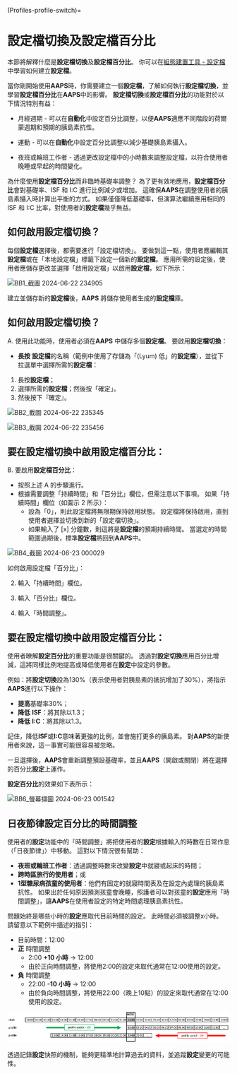 (Profiles-profile-switch)=

# 設定檔切換及設定檔百分比

本節將解釋什麼是**設定檔切換**及**設定檔百分比**。 你可以在[組態建置工具 - 設定檔](Config-Builder-profile)中學習如何建立**設定檔**。

當你剛開始使用**AAPS**時，你需要建立一個**設定檔**，了解如何執行**設定檔切換**，並學習**設定檔百分比**在**AAPS**中的影響。 **設定檔切換**或**設定檔百分比**的功能對於以下情況特別有益：

- 月經週期 - 可以在**自動化**中設定百分比調整，以便**AAPS**適應不同階段的荷爾蒙週期和預期的胰島素抗性。

- 運動 - 可以在**自動化**中設定百分比調整以減少基礎胰島素攝入。

- 夜班或輪班工作者 - 透過更改設定檔中的小時數來調整設定檔，以符合使用者晚睡或早起的時間變化。

為什麼使用**設定檔百分比**而非臨時基礎率調整？ 為了更有效地應用，**設定檔百分比**會對基礎率、ISF 和 I:C 進行比例減少或增加。 這確保**AAPS**在調整使用者的胰島素攝入時計算出平衡的方式。 如果僅僅降低基礎率，但演算法繼續應用相同的 ISF 和 I:C 比率，對使用者的**設定檔**幾乎無益。

## 如何啟用設定檔切換？

每個**設定檔**選擇後，都需要進行「設定檔切換」。 要做到這一點，使用者應編輯其**設定檔**或在「本地設定檔」標籤下設定一個新的**設定檔**。 應用所需的設定後，使用者應儲存更改並選擇「啟用設定檔」以啟用**設定檔**，如下所示：

![BB1_截圖 2024-06-22 234905](https://github.com/openaps/AndroidAPSdocs/assets/137224335/ecf5cc03-1e72-4521-92de-532fb3f0b287)

建立並儲存新的**設定檔**後，**AAPS** 將儲存使用者生成的**設定檔**庫。

## 如何啟用設定檔切換？

A. 使用此功能時，使用者必須在**AAPS** 中儲存多個**設定檔**。 要啟用**設定檔切換**：

- **長按** **設定檔**的名稱（範例中使用了存儲為「(Lyum) 低」的**設定檔**），並從下拉選單中選擇所需的**設定檔**：

1. 長按**設定檔**；
2. 選擇所需的**設定檔**；然後按「確定」。
3. 然後按下『確定』。

![BB2_截圖 2024-06-22 235345](https://github.com/openaps/AndroidAPSdocs/assets/137224335/ddf74092-fd33-4ac2-9aff-636eca676d33)

![BB3_截圖 2024-06-22 235456](https://github.com/openaps/AndroidAPSdocs/assets/137224335/3e973822-f51e-4af0-b64c-5f4873fd6800)

## 要在設定檔切換中啟用設定檔百分比：

B. 要啟用**設定檔百分比**：

- 按照上述 A 的步驟進行。
- 根據需要調整「持續時間」和「百分比」欄位，但需注意以下事項。 如果「持續時間」欄位（如圖示 2 所示）： 
    - 設為「0」，則此設定檔將無限期保持啟用狀態。 設定檔將保持啟用，直到使用者選擇並切換到新的「設定檔切換」。
    - 如果輸入了 [x] 分鐘數，則這將是**設定檔**的預期持續時間。 當選定的時間範圍過期後，標準**設定檔**將回到**AAPS**中。

![BB4_截圖 2024-06-23 000029](https://github.com/openaps/AndroidAPSdocs/assets/137224335/2db86111-1a48-4f98-b501-53d6eb692595)

如何啟用設定檔「百分比」：

2. 輸入「持續時間」欄位。

3. 輸入「百分比」欄位。

4. 輸入「時間調整」。

## 要在設定檔切換中啟用設定檔百分比：

使用者暸解**設定百分比**的重要功能是很關鍵的。 透過對**設定切換**應用百分比增減，這將同樣比例地提高或降低使用者在**設定**中設定的參數。

例如：將**設定切換**設為130%（表示使用者對胰島素的抵抗增加了30%），將指示**AAPS**進行以下操作：

- **提高**基礎率30%； 
- **降低** **ISF**：將其除以1.3；
- **降低** **I:C**：將其除以1.3。

記住，降低**ISF**或**I:C**意味著更強的比例，並會施打更多的胰島素。 對**AAPS**的新使用者來說，這一事實可能很容易被忽略。

一旦選擇後，**AAPS**會重新調整預設基礎率，並且**AAPS**（開啟或關閉）將在選擇的百分比**設定**上運作。

**設定百分比**的效果如下表所示：

![BB6_螢幕擷圖 2024-06-23 001542](https://github.com/openaps/AndroidAPSdocs/assets/137224335/db48f504-2249-4b94-b406-57524fe69322)

## 日夜節律設定百分比的時間調整

使用者的**設定**功能中的「時間調整」將把使用者的**設定**根據輸入的時數在日常作息（「日夜節律」）中移動。 這對以下情況很有幫助：

- **夜班或輪班工作者**：透過調整時數來改變**設定**中就寢或起床的時間； 
- **跨時區旅行的使用者**；或
- **1型糖尿病孩童的使用者**：他們有固定的就寢時間表及在設定內處理的胰島素抗性。 如果出於任何原因預測孩童會晚睡，照護者可以對孩童的**設定**應用「時間調整」，讓**AAPS**在使用者設定的特定時間處理胰島素抗性。

問題始終是哪些小時的**設定**應取代目前時間的設定。 此時間必須被調整x小時。 請留意以下範例中描述的指引：

- 目前時間：12:00
- **正** 時間調整 
    - 2:00 **+10 小時** -> 12:00
    - 由於正向時間調整，將使用2:00的設定來取代通常在12:00使用的設定。
- **負** 時間調整 
    - 22:00 **-10 小時** -> 12:00
    - 由於負向時間調整，將使用22:00（晚上10點）的設定來取代通常在12:00使用的設定。

![設定切換時間調整指引](../images/ProfileSwitch_PlusMinus2.png)

透過記錄**設定**快照的機制，能夠更精準地計算過去的資料，並追蹤**設定**變更的可能性。